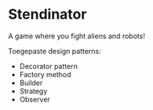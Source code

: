 # Stendinator
A game where you fight aliens and robots!

Toegepaste design patterns:

- Decorator pattern
- Factory method
- Builder
- Strategy
- Observer
